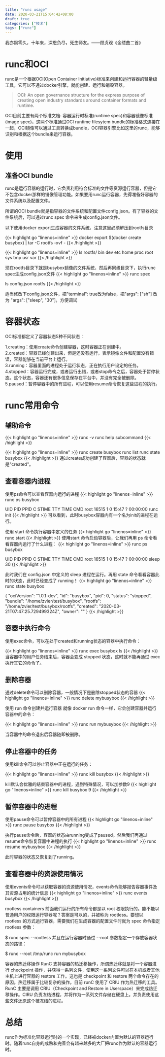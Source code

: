 ```yaml
---
title: "runc usage"
date: 2020-03-21T15:04:42+08:00
draft: true
categories: ["技术"]
tags: ["runc"]
---
```

我亦飘零久，十年来，深恩负尽，死生师友。——顾贞观《金缕曲二首》
<!--more-->
# runc和OCI
runc是一个根据OCI(Open Container
Initiative)标准来创建和运行容器的轻量级工具，它可以不通过docker引擎，就能创建、运行和销毁容器。

> OCI: An open governance structure for the express purpose of creating open industry standards around container formats and runtime.

OCI目前主要有两个标准文档: 容器运行时标准(runtime spec)和容器镜像标准(image spec)，这两个标准通过OCI runtime filesytem bundle的标准格式连接在一起，OCI镜像可以通过工具转换成bundle，OCI容器引擎比如这里的runc，能够识别和根据这个bundle来运行容器。


# 使用
## 准备OCI bundle
runc是运行容器的运行时，它负责利用符合标准的文件等资源运行容器，但是它不包含docker那样的镜像管理功能。如果要用runc运行容器，先得准备好容器的文件系统以及配置文件。  

所谓的OCI bundle就是指容器的文件系统和配置文件config.json。有了容器的文件系统后，可以通过runc spec 命令来生成config.json文件。

以下使用docker export生成容器的文件系统，注意这里必须解压到rootfs目录

{{< highlight go "linenos=inline" >}}
docker export $(docker create busybox) | tar -C rootfs -xvf -
{{< /highlight >}}

{{< highlight go "linenos=inline" >}}
ls rootfs/
bin  dev  etc  home  proc  root  sys  tmp  usr  var
{{< /highlight >}}

现在rootfs目录下就是busybox镜像的文件系统，然后再同级目录下，执行runc spec生成config.json文件
{{< highlight go "linenos=inline" >}}
runc spec

ls
config.json  rootfs
{{< /highlight >}}

适当修改下config.json文件，把"terminal": true改为false，把"args": ["sh"] 改为 "args": ["sleep", "30"]，方便调试

# 容器状态
OCI标准都定义了容器状态5种不同状态：

1.creating：使用create命令创建容器，这时容器正在创建中。  
2.created：容器已经创建出来，但是还没有运行，表示镜像文件和配置没有错误，容器能够在当前平台上运行。   
3.running：容器里面的进程处于运行状态，正在执行用户设定的任务。   
4.stopped：容器运行完成，或者运行出错，或者stop命令之后，容器处于暂停状态。这个状态，容器还有很多信息保存在平台中，并没有完全被删除。  
5.paused：暂停容器中的所有进程，可以使用resume命令恢复这些进程的执行。   

# runc常用命令
## 辅助命令
{{< highlight go "linenos=inline" >}}
runc -v
runc help subcommand
{{< /highlight >}}

{{< highlight go "linenos=inline" >}}
runc create busybox
runc list
runc state busybox
{{< /highlight >}}
通过create成功创建了容器后，容器的状态就是"created"。

## 查看容器内进程
使用ps命令可以查看容器内运行的进程
{{< highlight go "linenos=inline" >}}
runc ps busybox

UID        PID  PPID  C STIME TTY          TIME CMD
root     16515     1  0 15:47 ?        00:00:00 runc init
{{< /highlight >}}
可以看到，此时busybox容器内有一个名为init的进程在运行。

使用 start 命令执行容器中定义的任务
{{< highlight go "linenos=inline" >}}
runc start
{{< /highlight >}}
使用start 命令启动容器后，让我们再用 ps 命令看看容器内运行了什么进程：
{{< highlight go "linenos=inline" >}}
runc ps busybox

UID        PID  PPID  C STIME TTY          TIME CMD
root     16515     1  0 15:47 ?        00:00:00 sleep 30
{{< /highlight >}}

此时我们在 config.json 中定义的 sleep 进程在运行。再用 state 命令看看容器此时的状态，此时已经变成了 running！
{{< highlight go "linenos=inline" >}}
runc state busybox

{
  "ociVersion": "1.0.1-dev",
  "id": "busybox",
  "pid": 0,
  "status": "stopped",
  "bundle": "/home/zvier/test/busybox",
  "rootfs": "/home/zvier/test/busybox/rootfs",
  "created": "2020-03-21T07:47:25.729499324Z",
  "owner": ""
}
{{< /highlight >}}

## 容器中执行命令
使用exec命令，可以在处于created和running状态的容器中执行命令：

{{< highlight go "linenos=inline" >}}
runc exec busybox ls
{{< /highlight >}}
当容器中的用户任务结束后，容器会变成 stopped 状态，这时就不能再通过 exec 执行其它的命令了。

## 删除容器
通过delete命令可以删除容器，一般情况下是删除stopped状态的容器
{{< highlight go "linenos=inline" >}}
runc delete mybusybox
{{< /highlight >}}

使用 run 命令创建并运行容器
就像 docker run 命令一样，它会创建容器并运行容器中的命令：

{{< highlight go "linenos=inline" >}}
runc run mybusybox
{{< /highlight >}}

当容器中的命令退出后容器随即被删除。

## 停止容器中的任务
使用kill命令可以停止容器中正在运行的任务：

{{< highlight go "linenos=inline" >}}
runc kill busybox
{{< /highlight >}}

kill默认会优雅的结束容器中的进程，遇到特殊情况，可以加参数9
{{< highlight go "linenos=inline" >}}
runc kill busybox 9
{{< /highlight >}}

## 暂停容器中的进程  
使用pause命令可以暂停容器中的所有进程
{{< highlight go "linenos=inline" >}}
runc pause busybox
{{< /highlight >}}

执行pause命令后，容器的状态由running变成了paused。然后我们再通过resume命令恢复容器中进程的执行
{{< highlight go "linenos=inline" >}}
runc resume mybusybox
{{< /highlight >}}

此时容器的状态又恢复到了running。

## 查看容器中的资源使用情况
使用events命令可以获取容器的资源使用情况，events命令能够报告容器事件及其资源占用的统计信息
{{< highlight go "linenos=inline" >}}
runc events busybox
{{< /highlight >}}

rootless containers
前面我们运行的所有命令都是以 root 权限执行的。能不能以普通用户的权限运行容器呢？答案是可以的，并被称为 rootless。要想以 rootless 的方式运行容器，需要我们在生成容器的配置文件时就为 spec 命令指定 rootless 参数：

$ runc spec --rootless
并且在运行容器时通过 --root 参数指定一个存放容器状态的路径：

$ runc --root /tmp/runc run mybusybox

容器的热迁移操作
RunC 支持容器的热迁移操作，所谓热迁移就是将一个容器进行 checkpoint 操作，并获得一系列文件，使用这一系列文件可以在本机或者其他主机上进行容器的 restore 工作。这也是 checkpoint  和 restore 两个命令存在的原因。热迁移属于比较复杂的操作，目前 runC 使用了 CRIU 作为热迁移的工具。RunC 主要是调用 CRIU（Checkpoint and Restore in Userspace）来完成热迁移操作。CIRU 负责冻结进程，并将作为一系列文件存储在硬盘上。并负责使用这些文件还原这个被冻结的进程。

# 总结
runc作为标准化容器运行时的一个实现，已经被docker内置为默认的容器运行时。随着runc自身的成熟和完善会有越来越多的大厂把runc作为默认的容器运行时。

